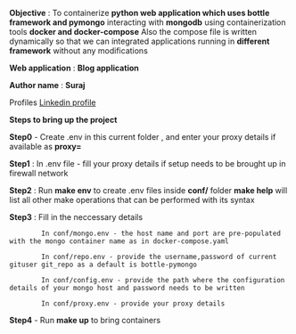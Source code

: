 **Objective** : To containerize **python web application which uses bottle framework and pymongo** interacting with **mongodb** using containerization tools **docker and docker-compose**
Also the compose file is written dynamically so that we can integrated applications running in **different framework** without any modifications

**Web application** : **Blog application**

**Author name** : **Suraj**

Profiles [Linkedin profile](https://www.linkedin.com/in/suraj-s-8a2a4459/)

**Steps to bring up the project**

**Step0** - Create .env in this current folder , and enter your proxy details if available as
            **proxy=**

**Step1** : In .env file - fill your proxy details if setup needs to be brought up in firewall network

**Step2** : Run **make env** to create .env files inside **conf/** folder 
            **make help** will list all other make operations that can be performed with its syntax
            
**Step3** : Fill in the neccessary details

            In conf/mongo.env - the host name and port are pre-populated with the mongo container name as in docker-compose.yaml
            
            In conf/repo.env - provide the username,password of current gituser git_repo as a default is bottle-pymongo
                                   
            In conf/config.env - provide the path where the configuration details of your mongo host and password needs to be written
            
            In conf/proxy.env - provide your proxy details
            
**Step4** - Run **make up** to bring containers            

